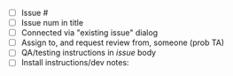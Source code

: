- [ ] Issue #
- [ ] Issue num in title   
- [ ] Connected via "existing issue" dialog 
- [ ] Assign to, and request review from, someone (prob TA)
- [ ] QA/testing instructions in *issue* body
- [ ] Install instructions/dev notes:
